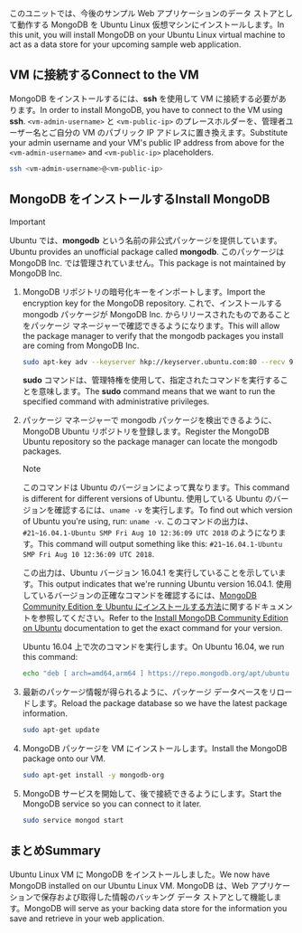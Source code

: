 <span data-ttu-id="f2f03-101">このユニットでは、今後のサンプル Web アプリケーションのデータ ストアとして動作する MongoDB を Ubuntu Linux 仮想マシンにインストールします。</span><span class="sxs-lookup"><span data-stu-id="f2f03-101">In this unit, you will install MongoDB on your Ubuntu Linux virtual machine to act as a data store for your upcoming sample web application.</span></span>

## <a name="connect-to-the-vm"></a><span data-ttu-id="f2f03-102">VM に接続する</span><span class="sxs-lookup"><span data-stu-id="f2f03-102">Connect to the VM</span></span>

<span data-ttu-id="f2f03-103">MongoDB をインストールするには、**ssh** を使用して VM に接続する必要があります。</span><span class="sxs-lookup"><span data-stu-id="f2f03-103">In order to install MongoDB, you have to connect to the VM using **ssh**.</span></span> <span data-ttu-id="f2f03-104">`<vm-admin-username>` と `<vm-public-ip>` のプレースホルダーを、管理者ユーザー名とご自分の VM のパブリック IP アドレスに置き換えます。</span><span class="sxs-lookup"><span data-stu-id="f2f03-104">Substitute your admin username and your VM's public IP address from above for the `<vm-admin-username>` and `<vm-public-ip>` placeholders.</span></span>

```bash
ssh <vm-admin-username>@<vm-public-ip>
```

## <a name="install-mongodb"></a><span data-ttu-id="f2f03-105">MongoDB をインストールする</span><span class="sxs-lookup"><span data-stu-id="f2f03-105">Install MongoDB</span></span>

> [!Important]
> <span data-ttu-id="f2f03-106">Ubuntu では、**mongodb** という名前の非公式パッケージを提供しています。</span><span class="sxs-lookup"><span data-stu-id="f2f03-106">Ubuntu provides an unofficial package called **mongodb**.</span></span> <span data-ttu-id="f2f03-107">このパッケージは MongoDB Inc. では管理されていません。</span><span class="sxs-lookup"><span data-stu-id="f2f03-107">This package is not maintained by MongoDB Inc.</span></span>

1. <span data-ttu-id="f2f03-108">MongoDB リポジトリの暗号化キーをインポートします。</span><span class="sxs-lookup"><span data-stu-id="f2f03-108">Import the encryption key for the MongoDB repository.</span></span> <span data-ttu-id="f2f03-109">これで、インストールする mongodb パッケージが MongoDB Inc. からリリースされたものであることをパッケージ マネージャーで確認できるようになります。</span><span class="sxs-lookup"><span data-stu-id="f2f03-109">This will allow the package manager to verify that the mongodb packages you install are coming from MongoDB Inc.</span></span>

    ```bash
    sudo apt-key adv --keyserver hkp://keyserver.ubuntu.com:80 --recv 9DA31620334BD75D9DCB49F368818C72E52529D4
    ```

    <span data-ttu-id="f2f03-110">**sudo** コマンドは、管理特権を使用して、指定されたコマンドを実行することを意味します。</span><span class="sxs-lookup"><span data-stu-id="f2f03-110">The **sudo** command means that we want to run the specified command with administrative privileges.</span></span>

1. <span data-ttu-id="f2f03-111">パッケージ マネージャーで mongodb パッケージを検出できるように、MongoDB Ubuntu リポジトリを登録します。</span><span class="sxs-lookup"><span data-stu-id="f2f03-111">Register the MongoDB Ubuntu repository so the package manager can locate the mongodb packages.</span></span>

    > [!NOTE]
    > <span data-ttu-id="f2f03-112">このコマンドは Ubuntu のバージョンによって異なります。</span><span class="sxs-lookup"><span data-stu-id="f2f03-112">This command is different for different versions of Ubuntu.</span></span> <span data-ttu-id="f2f03-113">使用している Ubuntu のバージョンを確認するには、`uname -v` を実行します。</span><span class="sxs-lookup"><span data-stu-id="f2f03-113">To find out which version of Ubuntu you're using, run: `uname -v`.</span></span>
    > <span data-ttu-id="f2f03-114">このコマンドの出力は、`#21~16.04.1-Ubuntu SMP Fri Aug 10 12:36:09 UTC 2018` のようになります。</span><span class="sxs-lookup"><span data-stu-id="f2f03-114">This command will output something like this: `#21~16.04.1-Ubuntu SMP Fri Aug 10 12:36:09 UTC 2018`.</span></span>
    >
    > <span data-ttu-id="f2f03-115">この出力は、Ubuntu バージョン 16.04.1 を実行していることを示しています。</span><span class="sxs-lookup"><span data-stu-id="f2f03-115">This output indicates that we're running Ubuntu version 16.04.1.</span></span>
    > <span data-ttu-id="f2f03-116">使用しているバージョンの正確なコマンドを確認するには、[MongoDB Community Edition を Ubuntu にインストールする方法](https://docs.mongodb.com/manual/tutorial/install-mongodb-on-ubuntu/)に関するドキュメントを参照してください。</span><span class="sxs-lookup"><span data-stu-id="f2f03-116">Refer to the [Install MongoDB Community Edition on Ubuntu](https://docs.mongodb.com/manual/tutorial/install-mongodb-on-ubuntu/) documentation to get the exact command for your version.</span></span>

    <span data-ttu-id="f2f03-117">Ubuntu 16.04 上で次のコマンドを実行します。</span><span class="sxs-lookup"><span data-stu-id="f2f03-117">On Ubuntu 16.04, we run this command:</span></span>

    ```bash
    echo "deb [ arch=amd64,arm64 ] https://repo.mongodb.org/apt/ubuntu xenial/mongodb-org/4.0 multiverse" | sudo tee /etc/apt/sources.list.d/mongodb-org-4.0.list
    ```

1. <span data-ttu-id="f2f03-118">最新のパッケージ情報が得られるように、パッケージ データベースをリロードします。</span><span class="sxs-lookup"><span data-stu-id="f2f03-118">Reload the package database so we have the latest package information.</span></span>

    ```bash
    sudo apt-get update
    ```

1. <span data-ttu-id="f2f03-119">MongoDB パッケージを VM にインストールします。</span><span class="sxs-lookup"><span data-stu-id="f2f03-119">Install the MongoDB package onto our VM.</span></span>

    ```bash
    sudo apt-get install -y mongodb-org
    ```

1. <span data-ttu-id="f2f03-120">MongoDB サービスを開始して、後で接続できるようにします。</span><span class="sxs-lookup"><span data-stu-id="f2f03-120">Start the MongoDB service so you can connect to it later.</span></span>

    ```bash
    sudo service mongod start
    ```

## <a name="summary"></a><span data-ttu-id="f2f03-121">まとめ</span><span class="sxs-lookup"><span data-stu-id="f2f03-121">Summary</span></span>

<span data-ttu-id="f2f03-122">Ubuntu Linux VM に MongoDB をインストールしました。</span><span class="sxs-lookup"><span data-stu-id="f2f03-122">We now have MongoDB installed on our Ubuntu Linux VM.</span></span> <span data-ttu-id="f2f03-123">MongoDB は、Web アプリケーションで保存および取得した情報のバッキング データ ストアとして機能します。</span><span class="sxs-lookup"><span data-stu-id="f2f03-123">MongoDB will serve as your backing data store for the information you save and retrieve in your web application.</span></span>